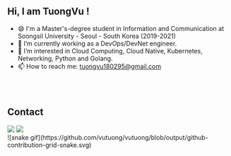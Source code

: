 <!--
**vutuong/vutuong** is a ✨ _special_ ✨ repository because its `README.md` (this file) appears on your GitHub profile.

Here are some ideas to get you started:

- 🔭 I’m currently working as a DevOps and DevNet engineer.
- 🌱 I’m currently learning cloud 
- 👯 I’m looking to collaborate on ...
- 🤔 I’m looking for help with ...
- 💬 Ask me about ...
- 📫 How to reach me: ...
- 😄 Pronouns: ...
- ⚡ Fun fact: ...
-->
## Hi, I am TuongVu !
- 😄 I'm a Master's-degree student in Information and Communication at Soongsil University - Seoul - South Korea (2019-2021)
- 🔭 I’m currently working as a DevOps/DevNet engineer.
- 🌱 I’m interested in Cloud Computing, Cloud Native, Kubernetes, Networking, Python and Golang.
- 📫 How to reach me: tuongvu180295@gmail.com
</br>
  
</br>

## Contact 
<div> 
  <a href="https://www.linkedin.com/in/tuongvx" target="_blank"><img src="https://img.shields.io/badge/-LinkedIn-%230077B5?style=for-the-badge&logo=linkedin&logoColor=white" target="_blank"></a> 
  <a href = "mailto: tuongvu180295@gmail.com"><img src="https://img.shields.io/badge/-Gmail-%23333?style=for-the-badge&logo=gmail&logoColor=white" target="_blank"></a>
 </br>
 ![snake gif](https://github.com/vutuong/vutuong/blob/output/github-contribution-grid-snake.svg)
</br>
</div>
